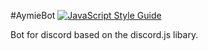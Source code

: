 #AymieBot
[![JavaScript Style Guide](https://img.shields.io/badge/code%20style-standard-brightgreen.svg)](http://standardjs.com/)  

Bot for discord based on the discord.js libary.